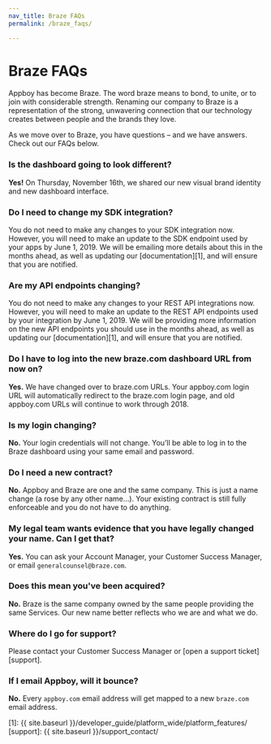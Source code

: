 ```yaml
---
nav_title: Braze FAQs
permalink: /braze_faqs/

---
```


# Braze FAQs

Appboy has become Braze. The word braze means to bond, to unite, or to join with considerable strength. Renaming our company to Braze is a representation of the strong, unwavering connection that our technology creates between people and the brands they love.

As we move over to Braze, you have questions – and we have answers. Check out our FAQs below.

### Is the dashboard going to look different?
**Yes!** On Thursday, November 16th, we shared our new visual brand identity and new dashboard interface.

### Do I need to change my SDK integration?
You do not need to make any changes to your SDK integration now. However, you will need to make an update to the SDK endpoint used by your apps by June 1, 2019. We will be emailing more details about this in the months ahead, as well as updating our [documentation][1], and will ensure that you are notified.

### Are my API endpoints changing?
You do not need to make any changes to your REST API integrations now. However, you will need to make an update to the REST API endpoints used by your integration by June 1, 2019. We will be providing more information on the new API endpoints you should use in the months ahead, as well as updating our [documentation][1], and will ensure that you are notified.

### Do I have to log into the new braze.com dashboard URL from now on?
**Yes.** We have changed over to braze.com URLs. Your appboy.com login URL will automatically redirect to the braze.com login page, and old appboy.com URLs will continue to work through 2018.

### Is my login changing?
**No.** Your login credentials will not change. You’ll be able to log in to the Braze dashboard using your same email and password.

### Do I need a new contract?
**No.** Appboy and Braze are one and the same company. This is just a name change (a rose by any other name…). Your existing contract is still fully enforceable and you do not have to do anything.

### My legal team wants evidence that you have legally changed your name. Can I get that?
**Yes.** You can ask your Account Manager, your Customer Success Manager, or email `generalcounsel@braze.com`.

### Does this mean you've been acquired?
**No.** Braze is the same company owned by the same people providing the same Services.  Our new name better reflects who we are and what we do.

### Where do I go for support?
Please contact your Customer Success Manager or [open a support ticket][support].

### If I email Appboy, will it bounce?
**No.** Every `appboy.com` email address will get mapped to a new `braze.com` email address.

[1]: {{ site.baseurl }}/developer_guide/platform_wide/platform_features/
[support]: {{ site.baseurl }}/support_contact/

